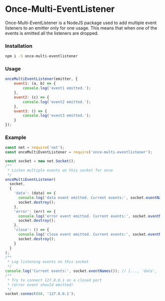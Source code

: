 # Once-Multi-EventListener
Once-Multi-EventListener is a NodeJS package used to add multiple event listeners to an emitter only for one usage. This means that when one of the events is emitted all the listeners are dropped.

### Installation
```sh
npm i -S once-multi-eventlistener
```
### Usage
```js
onceMultiEventListener(emitter, {
    event1: (a, b) => {
        console.log('event1 emitted.');
    },
    event2: (c) => {
        console.log('event2 emitted.');
    },
    event3: () => {
        console.log('event3 emitted.');
    }
});
```
### Example
```js
const net = require('net');
const onceMultiEventListener = require('once-multi-eventlistener');

const socket = new net.Socket();
/**
 * Listen multiple events on this socket for once
 */
onceMultiEventListener(
  socket,
  {
    'data': (data) => {
      console.log('data event emitted. Current events:', socket.eventNames());
      socket.destroy();
    },
    'error': (err) => {
      console.log('error event emitted. Current events:', socket.eventNames());
      socket.destroy();
    },
    'close': () => {
      console.log('close event emitted. Current events:', socket.eventNames());
      socket.destroy();
    }
  }
);
/**
 * Log listening events on this socket
 */
console.log('Current events:', socket.eventNames()); // [..., 'data', 'error', 'close']
/**
 * Try to connect 127.0.0.1 on a closed port
 * (error event should emitted)
 */
socket.connect(88, '127.0.0.1');
```
